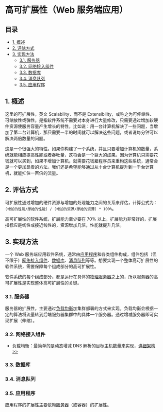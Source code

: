 # 高可扩展性（Web 服务端应用）<!-- omit in toc -->

## 目录<!-- omit in toc -->

- [1. 概述](#1-概述)
- [2. 评估方式](#2-评估方式)
- [3. 实现方法](#3-实现方法)
  - [3.1. 服务器](#31-服务器)
  - [3.2. 网络接入组件](#32-网络接入组件)
  - [3.3. 数据库](#33-数据库)
  - [3.4. 消息队列](#34-消息队列)
  - [3.5. 应用程序](#35-应用程序)

## 1. 概述

这里的可扩展性，英文 Scalability，而不是 Extensibility，或称之为可伸缩性、可缩放性或弹性。是指软件系统不需要对本身进行大量修改，只需要通过增加软硬件资源使服务容量产生增长的特性。比如说：用一台计算机解决了一些问题，当增加了第二台计算机，那只需要一半的时间就可以解决这些问题，或者说每分钟可以解决两倍数量的问题。

这是一个很强大的特性。如果你构建了一个系统，并且只要增加计算机的数量，系统就能相应提高性能或者吞吐量，这将会是一个巨大的成果。因为计算机只需要花钱就可以买到，如果不增加计算机，就需要花钱雇程序员来重构这些系统，通常会是一个更加昂贵的方法。我们还是希望能够通过从十台计算机提升到一千台计算机，就能扛住一百倍的流量。

## 2. 评估方式

可扩展性通过增加的硬件资源与增加的处理能力之间的关系来评估，计算公式为：`(增加的性能/原始的性能) / (增加的资源/原始的资源) * 100%`。

高可扩展性的软件系统，扩展能力至少要在 70% 以上，扩展能力非常好的，扩展指标应是线性或接近线性的，资源增加几倍，性能就提升几倍。

## 3. 实现方法

一个 Web 服务端应用软件系统，通常由[应用程序](#35-应用程序)和各类组件构成，组件包括（但不限于）[网络接入组件](#32-网络接入组件)、[数据库](#33-数据库)、[消息队列](#34-消息队列)等等。想要实现一个整体高可扩展性的软件系统，需要保障每个组成部分的高可扩展性。

软件系统的每个组成部分，都是运行在具体的[物理服务器](#31-服务器)之上的，所以服务器的高可扩展性是实现整体高可扩展性的关键。

### 3.1. 服务器

服务器的扩展性，主要通过[负载均衡](../负载均衡（Web%20应用）)加集群部署的方式来实现。负载均衡会根据一定的算法将流量转到后端服务器集群中的具体一个服务器。通过增减服务器即可实现扩展（伸缩）。

### 3.2. 网络接入组件

- 负载均衡：最简单的是动态增减 DNS 解析的目标主机数量来实现，[详细架构>>](../%E8%B4%9F%E8%BD%BD%E5%9D%87%E8%A1%A1%EF%BC%88Web%20%E5%BA%94%E7%94%A8%EF%BC%89#4-%E5%B8%B8%E7%94%A8%E5%B7%A5%E5%85%B7%E5%8F%8A%E6%9E%B6%E6%9E%84%E6%BC%94%E8%BF%9B)

### 3.3. 数据库

### 3.4. 消息队列

### 3.5. 应用程序

应用程序的扩展性主要依赖[服务器](#31-服务器)（或容器）的扩展性。
